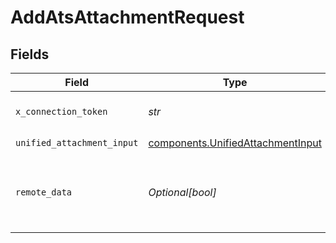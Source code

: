 # AddAtsAttachmentRequest


## Fields

| Field                                                                                  | Type                                                                                   | Required                                                                               | Description                                                                            |
| -------------------------------------------------------------------------------------- | -------------------------------------------------------------------------------------- | -------------------------------------------------------------------------------------- | -------------------------------------------------------------------------------------- |
| `x_connection_token`                                                                   | *str*                                                                                  | :heavy_check_mark:                                                                     | The connection token                                                                   |
| `unified_attachment_input`                                                             | [components.UnifiedAttachmentInput](../../models/components/unifiedattachmentinput.md) | :heavy_check_mark:                                                                     | N/A                                                                                    |
| `remote_data`                                                                          | *Optional[bool]*                                                                       | :heavy_minus_sign:                                                                     | Set to true to include data from the original Ats software.                            |